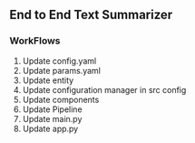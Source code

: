## End to End Text Summarizer

### WorkFlows
1. Update config.yaml
2. Update params.yaml
3. Update entity 
4. Update configuration manager in src config
5. Update components
6. Update Pipeline
7. Update main.py
8. Update app.py

